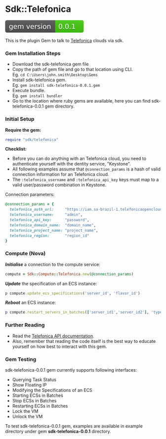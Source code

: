 # Sdk::Telefonica

[![](version.svg)]()

This is the plugin Gem to talk to [Telefonica](http://telefonica.com) clouds via sdk.

### Gem Installation Steps
* Download the sdk-telefonica gem file<br>
* Copy the path of gem file and go to that location using CLI.<br>
  Eg. `cd C:\Users\john.smith\Desktop\Gems`<br>
* Install sdk-telefonica gem.<br>
  Eg. `gem install sdk-telefonica-0.0.1.gem`<br>
* Execute bundle.<br>
  Eg. `gem install bundler`
* Go to the location where ruby gems are available, here you can find sdk-telefonica-0.0.1 gem directory.

### Initial Setup

**Require the gem:**

```ruby
require "sdk/telefonica"
```

**Checklist:**

* Before you can do anything with an Telefonica cloud, you need to authenticate yourself with the dentity service, "Keystone".
* All following examples assume that `@connection_params` is a hash of valid connection information for an Telefonica cloud.
* The `:telefonica_username` and `:telefonica_api_key` keys must map to a valid user/password combination in Keystone.

Connection parameters:

```ruby
@connection_params = {
  telefonica_auth_url:     "https://iam.sa-brazil-1.telefonicaopencloud.com/v3/auth/tokens",
  telefonica_username:     "admin",
  telefonica_api_key:      "password",
  telefonica_domain_name:  "domain_name",
  telefonica_project_name: "project_name",
  telefonica_region:       "region_id"
}
```

### Compute (Nova)

**_Initialise_** a connection to the compute service:

```ruby
compute = Sdk::Compute::Telefonica.new(@connection_params)
```

**_Update_** the specification of an ECS instance:

```ruby
p compute.update_ecs_specifications('server_id', 'flavor_id')
```

**_Reboot_** an ECS instance:

```ruby
p compute.restart_servers_in_batches(['server_id1','server_id2'], 'type');
```

### Further Reading

* Read the [Telefonica API documentation](http://support.telefonicaopencloud.com/en-us/api_list/index.html).
* Also, remember that reading the code itself is the best way to educate yourself on how best to interact with this gem.

### Gem Testing
sdk-telefonica-0.0.1 gem currently supports following interfaces:
* Querying Task Status
* Show Floating IP
* Modifying the Specifications of an ECS
* Starting ECSs in Batches
* Stop ECSs in Batches
* Restarting ECSs in Batches
* Lock the VM
* Unlock the VM

To test sdk-telefonica-0.0.1 gem, examples are available in example directory under gem **sdk-telefonica-0.0.1** directory.
